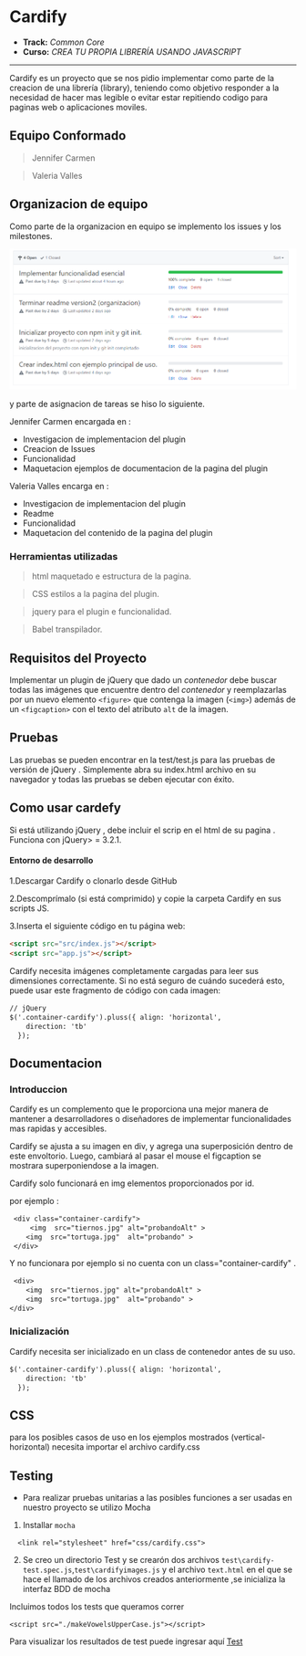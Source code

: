 # Cardify

* **Track:** _Common Core_
* **Curso:** _CREA TU PROPIA LIBRERÍA USANDO JAVASCRIPT_
***

Cardify es un proyecto  que se nos pidio implementar como parte de la creacion de una librería (library), teniendo como objetivo responder a la necesidad de hacer mas legible o evitar estar repitiendo codigo para paginas web o aplicaciones moviles.

## Equipo Conformado

> Jennifer Carmen

> Valeria Valles 

## Organizacion de equipo

Como parte de la organizacion en equipo se implemento los issues y los milestones.

![Example](public/assets/images/milestone.PNG) 


y parte de asignacion de tareas se hiso lo siguiente.

Jennifer Carmen encargada en : 

* Investigacion de implementacion del plugin 
* Creacion de Issues 
* Funcionalidad 
* Maquetacion ejemplos de documentacion de la pagina del plugin

Valeria Valles encarga en :

* Investigacion de implementacion del plugin 
* Readme 
* Funcionalidad 
* Maquetacion del contenido de la pagina del plugin

### Herramientas utilizadas

> html  maquetado e estructura de la pagina.

> CSS estilos a la pagina del plugin.

> jquery para el plugin e funcionalidad.

> Babel transpilador.



## Requisitos del Proyecto

Implementar un plugin de jQuery que dado un _contenedor_ debe buscar todas las
imágenes que encuentre dentro del _contenedor_ y reemplazarlas por un nuevo
elemento `<figure>` que contenga la imagen (`<img>`) además de un `<figcaption>`
con el texto del atributo `alt` de la imagen.

## Pruebas

Las pruebas se pueden encontrar en la test/test.js para las pruebas de versión de jQuery . Simplemente abra su index.html archivo en su navegador y todas las pruebas se deben ejecutar con éxito.

## Como usar cardefy


Si está utilizando jQuery , debe incluir el scrip en el html de su pagina . Funciona con jQuery> = 3.2.1.

#### Entorno de desarrollo 

1.Descargar Cardify  o clonarlo desde GitHub

2.Descomprímalo (si está comprimido) y copie la carpeta Cardify en sus scripts JS.

3.Inserta el siguiente código en tu página web:

```html
<script src="src/index.js"></script>
<script src="app.js"></script>
```

Cardify necesita imágenes completamente cargadas para leer sus dimensiones correctamente. Si no está seguro de cuándo sucederá esto, puede usar este fragmento de código con cada imagen:

```
// jQuery
$('.container-cardify').pluss({ align: 'horizontal',
    direction: 'tb'
  });
```
## Documentacion

### Introduccion 

Cardify es un complemento que le proporciona una mejor manera de mantener a desarrolladores o diseñadores de implementar funcionalidades mas rapidas y accesibles.

Cardify se  ajusta a su imagen en  div, y agrega una superposición dentro de este envoltorio. Luego, cambiará al pasar el mouse el figcaption se mostrara superponiendose a la imagen.

Cardify solo funcionará en img elementos proporcionados por id.

por ejemplo :

```
 <div class="container-cardify">      
     <img  src="tiernos.jpg" alt="probandoAlt" >
    <img  src="tortuga.jpg"  alt="probando" > 
 </div>
```
Y no funcionara por ejemplo si no cuenta con un class="container-cardify" .

```
 <div>
    <img  src="tiernos.jpg" alt="probandoAlt" >
    <img  src="tortuga.jpg"  alt="probando" > 
</div>
```
### Inicialización

Cardify necesita ser inicializado en un class de contenedor antes de su uso.

```
$('.container-cardify').pluss({ align: 'horizontal',
    direction: 'tb'
  });
```

## CSS
para los posibles casos de uso en los ejemplos mostrados (vertical-horizontal) necesita importar el archivo cardify.css


## Testing
- Para realizar pruebas unitarias a las posibles funciones a ser usadas en nuestro proyecto se utilizo Mocha

1. Installar `mocha`
```
  <link rel="stylesheet" href="css/cardify.css">
```
2. Se creo un directorio Test y se crearón dos archivos `test\cardify-test.spec.js`,`test\cardifyimages.js` y el archivo `text.html`
en el que se hace el llamado de los archivos creados anteriormente ,se inicializa la interfaz BDD de mocha

Incluimos todos los tests que queramos correr
```
<script src="./makeVowelsUpperCase.js"></script>

```

Para visualizar los resultados de test puede ingresar aquí 
[Test](https://jennifercarmen.github.io/cardify/public/test/test.html/)
